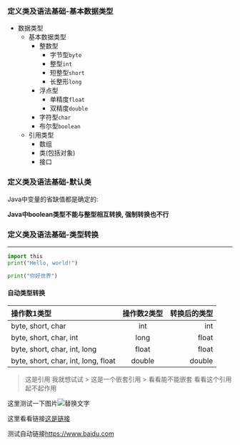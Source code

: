 

### 定义类及语法基础-基本数据类型

- 数据类型
    - 基本数据类型
        - 整数型
            - 字节型`byte`
            - 整型`int`
            - 短整型`short`
            - 长整形`long`
        - 浮点型
            - 单精度`float`
            - 双精度`double`
        - 字符型`char`
        - 布尔型`boolean`
    - 引用类型
        - 数组
        - 类(包括对象)
        - 接口

### 定义类及语法基础-默认类

Java中变量的省缺值都是确定的:

**Java中boolean类型不能与整型相互转换, 强制转换也不行**

### 定义类及语法基础-类型转换

---

```python
import this
print("Hello, world!")

print("你好世界")
```

#### 自动类型转换

| 操作数1类型 | 操作数2类型 | 转换后的类型 |
| :--- | :---: | ---: |
| byte, short, char | int | int |
| byte, short, char, int | long | float |
| byte, short, char, int, long | float | float |
| byte, short, char, int, long, float | double | double |

> 这是引用
> 我就想试试
    > 这是一个嵌套引用
    > 看看能不能嵌套
> 看看这个引用
> 起不起作用

这里测试一下图片![替换文字](http://onqow625k.bkt.clouddn.com/Marku.png "试试图片")

这里看看链接[这是链接](https://www.baidu.com)

测试自动链接<https://www.baidu.com>


